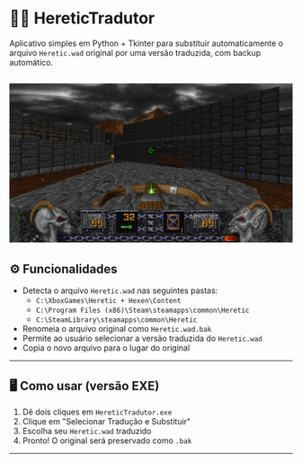 # 🧙‍♂️ HereticTradutor

Aplicativo simples em Python + Tkinter para substituir automaticamente o arquivo `Heretic.wad` original por uma versão traduzida, com backup automático.


![DEMO](./image/erdemo.png)
---

## ⚙️ Funcionalidades

- Detecta o arquivo `Heretic.wad` nas seguintes pastas:
  - `C:\XboxGames\Heretic + Hexen\Content`
  - `C:\Program Files (x86)\Steam\steamapps\common\Heretic`
  - `C:\SteamLibrary\steamapps\common\Heretic`
- Renomeia o arquivo original como `Heretic.wad.bak`
- Permite ao usuário selecionar a versão traduzida do `Heretic.wad`
- Copia o novo arquivo para o lugar do original

---

## 🖥️ Como usar (versão EXE)

1. Dê dois cliques em `HereticTradutor.exe`
2. Clique em "Selecionar Tradução e Substituir"
3. Escolha seu `Heretic.wad` traduzido
4. Pronto! O original será preservado como `.bak`

---
